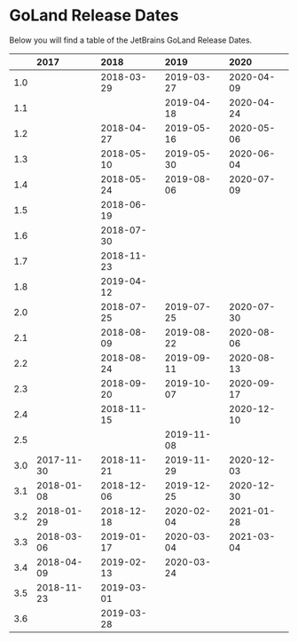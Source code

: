 # GoLand Release Dates
Below you will find a table of the JetBrains GoLand Release Dates.

|     | 2017       | 2018       | 2019       | 2020       |
|----:|:-----------|:-----------|:-----------|:-----------|
| 1.0 |            | 2018-03-29 | 2019-03-27 | 2020-04-09 |
| 1.1 |            |            | 2019-04-18 | 2020-04-24 |
| 1.2 |            | 2018-04-27 | 2019-05-16 | 2020-05-06 |
| 1.3 |            | 2018-05-10 | 2019-05-30 | 2020-06-04 |
| 1.4 |            | 2018-05-24 | 2019-08-06 | 2020-07-09 |
| 1.5 |            | 2018-06-19 |            |            |
| 1.6 |            | 2018-07-30 |            |            |
| 1.7 |            | 2018-11-23 |            |            |
| 1.8 |            | 2019-04-12 |            |            |
| 2.0 |            | 2018-07-25 | 2019-07-25 | 2020-07-30 |
| 2.1 |            | 2018-08-09 | 2019-08-22 | 2020-08-06 |
| 2.2 |            | 2018-08-24 | 2019-09-11 | 2020-08-13 |
| 2.3 |            | 2018-09-20 | 2019-10-07 | 2020-09-17 |
| 2.4 |            | 2018-11-15 |            | 2020-12-10 |
| 2.5 |            |            | 2019-11-08 |            |
| 3.0 | 2017-11-30 | 2018-11-21 | 2019-11-29 | 2020-12-03 |
| 3.1 | 2018-01-08 | 2018-12-06 | 2019-12-25 | 2020-12-30 |
| 3.2 | 2018-01-29 | 2018-12-18 | 2020-02-04 | 2021-01-28 |
| 3.3 | 2018-03-06 | 2019-01-17 | 2020-03-04 | 2021-03-04 |
| 3.4 | 2018-04-09 | 2019-02-13 | 2020-03-24 |            |
| 3.5 | 2018-11-23 | 2019-03-01 |            |            |
| 3.6 |            | 2019-03-28 |            |            |